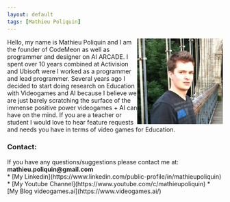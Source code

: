 ```yaml
---
layout: default
tags: [Mathieu Poliquin]
---
```



<img style="float: right;" src="/assets/about/matpoliquin.jpg">
Hello, my name is Mathieu Poliquin and I am the founder of CodeMeon as well as programmer and designer on AI ARCADE.
I spent over 10 years combined at Activision and Ubisoft were I worked as a programmer and lead programmer. Several years ago I decided to start doing research on Education with Videogames and AI
because I believe we are just barely scratching the surface of the immense positive power videogames + AI can have on the mind.
If you are a teacher or student I would love to hear feature requests and needs you have in terms of video games for Education.


<h3>Contact: </h3>
If you have any questions/suggestions please contact me at: <b>mathieu.poliquin@gmail.com</b>
<br>
*   [My Linkedin](https://www.linkedin.com/public-profile/in/mathieupoliquin)
*   [My Youtube Channel](https://www.youtube.com/c/mathieupoliquin)
*   [My Blog videogames.ai](https://www.videogames.ai/)
